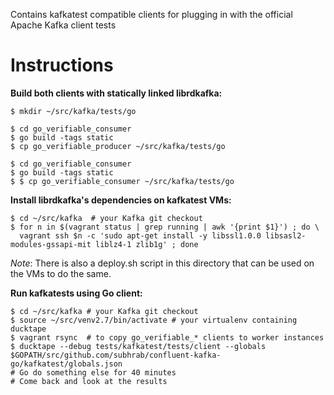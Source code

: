 Contains kafkatest compatible clients for plugging in with the official Apache Kafka client tests


Instructions
============

**Build both clients with statically linked librdkafka:**

    $ mkdir ~/src/kafka/tests/go
    
    $ cd go_verifiable_consumer
    $ go build -tags static
    $ cp go_verifiable_producer ~/src/kafka/tests/go

    $ cd go_verifiable_consumer
    $ go build -tags static
    $ $ cp go_verifiable_consumer ~/src/kafka/tests/go


**Install librdkafka's dependencies on kafkatest VMs:**

    $ cd ~/src/kafka  # your Kafka git checkout
    $ for n in $(vagrant status | grep running | awk '{print $1}') ; do \
      vagrant ssh $n -c 'sudo apt-get install -y libssl1.0.0 libsasl2-modules-gssapi-mit liblz4-1 zlib1g' ; done

*Note*: There is also a deploy.sh script in this directory that can be
        used on the VMs to do the same.



**Run kafkatests using Go client:**

    $ cd ~/src/kafka # your Kafka git checkout
    $ source ~/src/venv2.7/bin/activate # your virtualenv containing ducktape
    $ vagrant rsync  # to copy go_verifiable_* clients to worker instances
    $ ducktape --debug tests/kafkatest/tests/client --globals $GOPATH/src/github.com/subhrab/confluent-kafka-go/kafkatest/globals.json
    # Go do something else for 40 minutes
    # Come back and look at the results
